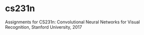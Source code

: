 # cs231n
 Assignments for CS231n: Convolutional Neural Networks for Visual Recognition, Stanford University, 2017 
